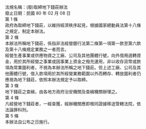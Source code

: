 法規名稱：(廢)取締地下錢莊辦法  
廢止日期：民國 80 年 02 月 08 日  
第 1 條  
政府為取締地下錢莊，以維持經濟秩序起見，根據國家總動員法第十八條  
之規定，制定本辦法。  
第 2 條  
本辦法所稱地下錢莊，係指非法經營銀行法第二條第一項第一款至第六款  
及第十八條規定業務之一者而言。  
經營生產事業或供應物資之工廠、公司及其他團體行號，向外借用週轉資  
金，用於其所經營之事業或因事業上資金之撥充運用，非以收存貨幣或款  
項為常業圖利者，不視為本辦法所稱之地下錢莊。但上述工廠、公司及其  
他團體行號，借入款項用於其所經營業務範圍以外而轉存、轉放圖利者仍  
應視為地下錢莊，依照本辦法規定予以取締。  
第 3 條  
地下錢莊之查緝，由各地方政府治安機關及查緝機關辦理之。  
第 4 條  
凡經營地下錢莊者，一經查獲，經辦機關應即檢同證據移送管轄法院，依  
法論罪科刑。  
第 5 條  
本辦法自公布之日施行。  


